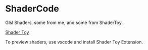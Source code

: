 # ShaderCode

Glsl Shaders, some from me, and some from ShaderToy. 

[Shader Toy](https://www.shadertoy.com)

To preview shaders, use vscode and install Shader Toy Extension.
